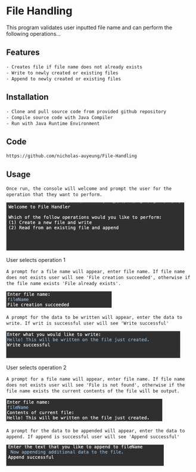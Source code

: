 # File Handling

This program validates user inputted file name and can perform the following operations...

## Features

	- Creates file if file name does not already exists
	- Write to newly created or existing files
	- Append to newly created or existing files

## Installation

	- Clone and pull source code from provided github repository
	- Compile source code with Java Compiler
	- Run with Java Runtime Environment

## Code

	https://github.com/nicholas-auyeung/File-Handling

## Usage
	Once run, the console will welcome and prompt the user for the operation that they want to perform.
![](screenshots/welcome.png)

User selects operation 1
	
	A prompt for a file name will appear, enter file name. If file name does not exists user will see 'File creation succeeded', otherwise if the file name exists 'File already exists'.
![](screenshots/file_creation.png)

	A prompt for the data to be written will appear, enter the data to write. If writ is successful user will see 'Write successful'
![](screenshots/write_success.png)

User selects operation 2

	A prompt for a file name will appear, enter file name. If file name does not exists user will see 'File is not found', otherwise if the file name exists the current contents of the file will be output.
![](screenshots/existing_content.png)

	A prompt for the data to be appended will appear, enter the data to append. If append is successful user will see 'Append successful'
![](screenshots/append_success.png)